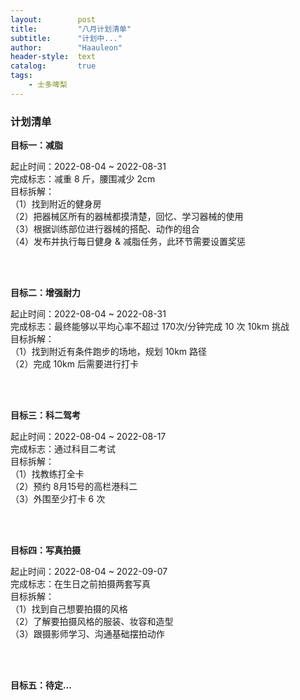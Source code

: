 ```yaml
---
layout:        post
title:         "八月计划清单"
subtitle:      "计划中..."
author:        "Haauleon"
header-style:  text
catalog:       true
tags:
    - 士多啤梨
---
```


### 计划清单
**目标一：减脂**         

起止时间：2022-08-04 ~ 2022-08-31        
完成标志：减重 8 斤，腰围减少 2cm      
目标拆解：     
（1）找到附近的健身房     
（2）把器械区所有的器械都摸清楚，回忆、学习器械的使用          
（3）根据训练部位进行器械的搭配、动作的组合      
（4）发布并执行每日健身 & 减脂任务，此环节需要设置奖惩           

<br>
<br>

**目标二：增强耐力**       

起止时间：2022-08-04 ~ 2022-08-31    
完成标志：最终能够以平均心率不超过 170次/分钟完成 10 次 10km 挑战   
目标拆解：       
（1）找到附近有条件跑步的场地，规划 10km 路径        
（2）完成 10km 后需要进行打卡        

<br>
<br>

**目标三：科二驾考**      

起止时间：2022-08-04 ~ 2022-08-17     
完成标志：通过科目二考试     
目标拆解：    
（1）找教练打全卡     
（2）预约 8月15号的高栏港科二     
（3）外围至少打卡 6 次          

<br>
<br>

**目标四：写真拍摄**     

起止时间：2022-08-04 ~ 2022-09-07    
完成标志：在生日之前拍摄两套写真     
目标拆解：    
（1）找到自己想要拍摄的风格   
（2）了解要拍摄风格的服装、妆容和造型     
（3）跟摄影师学习、沟通基础摆拍动作         

<br>
<br>

**目标五：待定...**